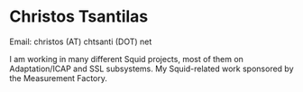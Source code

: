 # Christos Tsantilas

Email: christos (AT) chtsanti (DOT) net

I am working in many different Squid projects, most of them on
Adaptation/ICAP and SSL subsystems. My Squid-related work sponsored by
the Measurement Factory.
